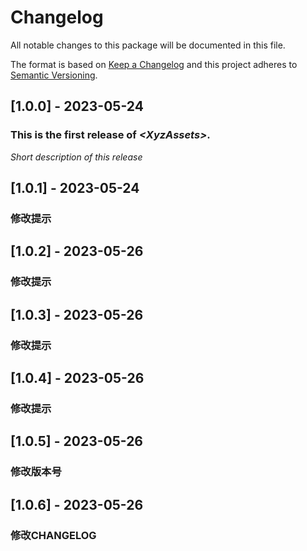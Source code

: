 # Changelog
All notable changes to this package will be documented in this file.

The format is based on [Keep a Changelog](http://keepachangelog.com/en/1.0.0/)
and this project adheres to [Semantic Versioning](http://semver.org/spec/v2.0.0.html).

## [1.0.0] - 2023-05-24

### This is the first release of *\<XyzAssets\>*.

*Short description of this release*


## [1.0.1] - 2023-05-24
### 修改提示


## [1.0.2] - 2023-05-26
### 修改提示 

## [1.0.3] - 2023-05-26 
### 修改提示

## [1.0.4] - 2023-05-26 
### 修改提示


## [1.0.5] - 2023-05-26 
### 修改版本号

## [1.0.6] - 2023-05-26 
### 修改CHANGELOG
